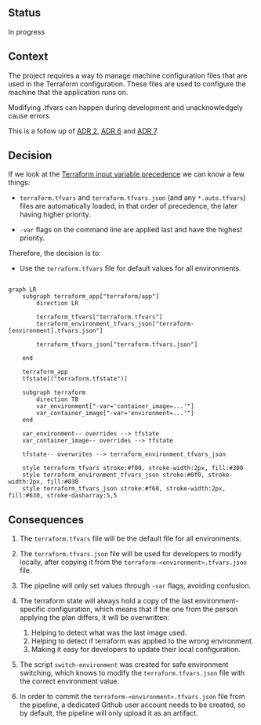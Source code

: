 
## Status

In progress

## Context

The project requires a way to manage machine configuration files that are used in the Terraform configuration. These files are used to configure the machine that the application runs on.

Modifying .tfvars can happen during development and unacknowledgely cause errors. 

This is a follow up of [ADR 2](2%20-%20GitOps.md), [ADR 6](6%20-%20Least%20Privileged%20App%20Pipeline%20Account.md) and [ADR 7](7%20-%20Least%20Privileged%20pipeline%20with%20good%20DevEx.md).

## Decision

If we look at the [Terraform input variable precedence](https://developer.hashicorp.com/terraform/language/values/variables#variable-definition-precedence) we can know a few things:

- `terraform.tfvars` and `terraform.tfvars.json` (and any `*.auto.tfvars`) files are automatically loaded, in that order of precedence, the later having higher priority.

- `-var` flags on the command line are applied last and have the highest priority.

Therefore, the decision is to:

- Use the `terraform.tfvars` file for default values for all environments.



```mermaid

graph LR
    subgraph terraform_app["terraform/app"]
        direction LR
        
        terraform_tfvars["terraform.tfvars"]
        terraform_environment_tfvars_json["terraform-[environment].tfvars.json"]

        terraform_tfvars_json["terraform.tfvars.json"]
        
    end

    terraform_app 
    tfstate[("terraform.tfstate")]

    subgraph terraform
        direction TB
        var_environment["-var='container_image=...'"]
        var_container_image["-var='environment=...'"]
    end

    var_environment-- overrides --> tfstate
    var_container_image-- overrides --> tfstate

    tfstate-- overwrites --> terraform_environment_tfvars_json

    style terraform_tfvars stroke:#f00, stroke-width:2px, fill:#300
    style terraform_environment_tfvars_json stroke:#0f0, stroke-width:2px, fill:#030
    style terraform_tfvars_json stroke:#f60, stroke-width:2px, fill:#630, stroke-dasharray:5,5

```

## Consequences

1. The `terraform.tfvars` file will be the default file for all environments.
2. The `terraform.tfvars.json` file will be used for developers to modify locally, after copying it from the `terraform-<environment>.tfvars.json` file.
3. The pipeline will only set values through `-var` flags, avoiding confusion.
4. The terraform state will always hold a copy of the last environment-specific configuration, which means that if the one from the person applying the plan differs, it will be overwritten:
    
    1. Helping to detect what was the last image used.
    2. Helping to detect if terraform was applied to the wrong environment.
    3. Making it easy for developers to update their local configuration.

5. The script `switch-environment` was created for safe environment switching, which knows to modify the `terraform.tfvars.json` file with the correct environment value.
6. In order to commit the `terraform-<environment>.tfvars.json` file from the pipeline, a dedicated Github user account needs to be created, so by default, the pipeline will only upload it as an artifact.


